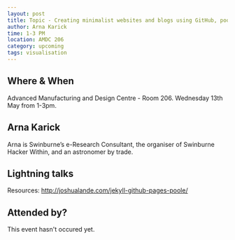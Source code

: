 ```yaml
---
layout: post
title: Topic - Creating minimalist websites and blogs using GitHub, poole and Jekyll.
author: Arna Karick
time: 1-3 PM
location: AMDC 206
category: upcoming
tags: visualisation
---
```


## Where & When

Advanced Manufacturing and Design Centre - Room 206. Wednesday 13th May from 1-3pm.

## Arna Karick

Arna is Swinburne’s e-Research Consultant, the organiser of Swinburne Hacker Within, and an astronomer by trade.

## Lightning talks

Resources: <a href="http://joshualande.com/jekyll-github-pages-poole/">http://joshualande.com/jekyll-github-pages-poole/</a>

## Attended by?

This event hasn't occured yet.


